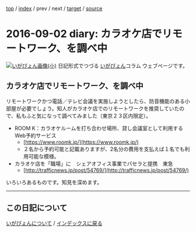 [top](https://igapyon.github.io/diary/) 
 / [index](https://igapyon.github.io/diary/2016/index.html) 
 / prev 
 / next 
 / [target](https://igapyon.github.io/diary/2016/ig160902.html) 
 / [source](https://github.com/igapyon/diary/blob/gh-pages/2016/ig160902.html.src.md) 

2016-09-02 diary: カラオケ店でリモートワーク、を調べ中
=====================================================================================================
[![いがぴょん画像(小)](https://igapyon.github.io/diary/images/iga200306s.jpg "いがぴょん")](https://igapyon.github.io/diary/memo/memoigapyon.html) 日記形式でつづる [いがぴょん](https://igapyon.github.io/diary/memo/memoigapyon.html)コラム ウェブページです。

## カラオケ店でリモートワーク、を調べ中

リモートワークかつ電話／テレビ会議を実施しようとしたら、防音機能のある小部屋が必要でしょう。知人がカラオケ店でのリモートワークを推奨していたので、私もふと気になって調べてみました（東京２３区内限定）。

* ROOM K：カラオケルームを打ち合わせ場所、貸し会議室として利用するWeb予約サービス
  * [https://www.roomk.jp/](https://www.roomk.jp/)
  * ２名から予約可能と記載ありますが、2名分の費用を支払えば１名でも利用可能な模様。
* カラオケ店を「職場」に　シェアオフィス事業でパセラと提携　東急
  * [http://trafficnews.jp/post/54769/](http://trafficnews.jp/post/54769/)

いろいろあるものです。知見を深めます。


----------------------------------------------------------------------------------------------------

## この日記について
[いがぴょんについて](https://igapyon.github.io/diary/memo/memoigapyon.html) / [インデックスに戻る](https://igapyon.github.io/diary/idxall.html)
